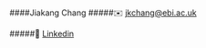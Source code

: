 ####Jiakang Chang
#####:envelope: jkchang@ebi.ac.uk

#####:link: [Linkedin](https://www.linkedin.com/in/jiakang-chang) 



